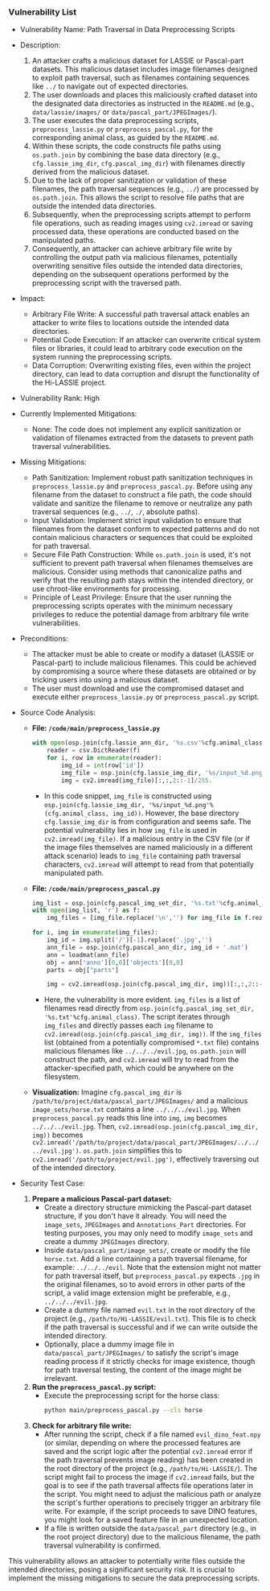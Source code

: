 ### Vulnerability List

- Vulnerability Name: Path Traversal in Data Preprocessing Scripts
- Description:
    1. An attacker crafts a malicious dataset for LASSIE or Pascal-part datasets. This malicious dataset includes image filenames designed to exploit path traversal, such as filenames containing sequences like `../` to navigate out of expected directories.
    2. The user downloads and places this maliciously crafted dataset into the designated data directories as instructed in the `README.md` (e.g., `data/lassie/images/` or `data/pascal_part/JPEGImages/`).
    3. The user executes the data preprocessing scripts, `preprocess_lassie.py` or `preprocess_pascal.py`, for the corresponding animal class, as guided by the `README.md`.
    4. Within these scripts, the code constructs file paths using `os.path.join` by combining the base data directory (e.g., `cfg.lassie_img_dir`, `cfg.pascal_img_dir`) with filenames directly derived from the malicious dataset.
    5. Due to the lack of proper sanitization or validation of these filenames, the path traversal sequences (e.g., `../`) are processed by `os.path.join`. This allows the script to resolve file paths that are outside the intended data directories.
    6. Subsequently, when the preprocessing scripts attempt to perform file operations, such as reading images using `cv2.imread` or saving processed data, these operations are conducted based on the manipulated paths.
    7. Consequently, an attacker can achieve arbitrary file write by controlling the output path via malicious filenames, potentially overwriting sensitive files outside the intended data directories, depending on the subsequent operations performed by the preprocessing script with the traversed path.
- Impact:
    - Arbitrary File Write: A successful path traversal attack enables an attacker to write files to locations outside the intended data directories.
    - Potential Code Execution: If an attacker can overwrite critical system files or libraries, it could lead to arbitrary code execution on the system running the preprocessing scripts.
    - Data Corruption: Overwriting existing files, even within the project directory, can lead to data corruption and disrupt the functionality of the Hi-LASSIE project.
- Vulnerability Rank: High
- Currently Implemented Mitigations:
    - None: The code does not implement any explicit sanitization or validation of filenames extracted from the datasets to prevent path traversal vulnerabilities.
- Missing Mitigations:
    - Path Sanitization: Implement robust path sanitization techniques in `preprocess_lassie.py` and `preprocess_pascal.py`. Before using any filename from the dataset to construct a file path, the code should validate and sanitize the filename to remove or neutralize any path traversal sequences (e.g., `../`, `./`, absolute paths).
    - Input Validation: Implement strict input validation to ensure that filenames from the dataset conform to expected patterns and do not contain malicious characters or sequences that could be exploited for path traversal.
    - Secure File Path Construction: While `os.path.join` is used, it's not sufficient to prevent path traversal when filenames themselves are malicious. Consider using methods that canonicalize paths and verify that the resulting path stays within the intended directory, or use chroot-like environments for processing.
    - Principle of Least Privilege: Ensure that the user running the preprocessing scripts operates with the minimum necessary privileges to reduce the potential damage from arbitrary file write vulnerabilities.
- Preconditions:
    - The attacker must be able to create or modify a dataset (LASSIE or Pascal-part) to include malicious filenames. This could be achieved by compromising a source where these datasets are obtained or by tricking users into using a malicious dataset.
    - The user must download and use the compromised dataset and execute either `preprocess_lassie.py` or `preprocess_pascal.py` script.
- Source Code Analysis:
    - **File: `/code/main/preprocess_lassie.py`**
        ```python
        with open(osp.join(cfg.lassie_ann_dir, '%s.csv'%cfg.animal_class), 'r') as f:
            reader = csv.DictReader(f)
            for i, row in enumerate(reader):
                img_id = int(row['id'])
                img_file = osp.join(cfg.lassie_img_dir, '%s/input_%d.png'%(cfg.animal_class, img_id))
                img = cv2.imread(img_file)[:,:,2::-1]/255.
        ```
        - In this code snippet, `img_file` is constructed using `osp.join(cfg.lassie_img_dir, '%s/input_%d.png'%(cfg.animal_class, img_id))`. However, the base directory `cfg.lassie_img_dir` is from configuration and seems safe. The potential vulnerability lies in how `img_file` is used in `cv2.imread(img_file)`. If a malicious entry in the CSV file (or if the image files themselves are named maliciously in a different attack scenario) leads to `img_file` containing path traversal characters, `cv2.imread` will attempt to read from that potentially manipulated path.

    - **File: `/code/main/preprocess_pascal.py`**
        ```python
        img_list = osp.join(cfg.pascal_img_set_dir, '%s.txt'%cfg.animal_class)
        with open(img_list, 'r') as f:
            img_files = [img_file.replace('\n','') for img_file in f.readlines()]

        for i, img in enumerate(img_files):
            img_id = img.split('/')[-1].replace('.jpg','')
            ann_file = osp.join(cfg.pascal_ann_dir, img_id + '.mat')
            ann = loadmat(ann_file)
            obj = ann['anno'][0,0]['objects'][0,0]
            parts = obj["parts"]

            img = cv2.imread(osp.join(cfg.pascal_img_dir, img))[:,:,2::-1]/255.
        ```
        - Here, the vulnerability is more evident. `img_files` is a list of filenames read directly from `osp.join(cfg.pascal_img_set_dir, '%s.txt'%cfg.animal_class)`. The script iterates through `img_files` and directly passes each `img` filename to `cv2.imread(osp.join(cfg.pascal_img_dir, img))`. If the `img_files` list (obtained from a potentially compromised `*.txt` file) contains malicious filenames like `../../../evil.jpg`, `os.path.join` will construct the path, and `cv2.imread` will try to read from the attacker-specified path, which could be anywhere on the filesystem.

    - **Visualization:**
        Imagine `cfg.pascal_img_dir` is `/path/to/project/data/pascal_part/JPEGImages/` and a malicious `image_sets/horse.txt` contains a line `../../../evil.jpg`.
        When `preprocess_pascal.py` reads this line into `img`, `img` becomes `../../../evil.jpg`.
        Then, `cv2.imread(osp.join(cfg.pascal_img_dir, img))` becomes `cv2.imread('/path/to/project/data/pascal_part/JPEGImages/../../../evil.jpg')`.
        `os.path.join` simplifies this to `cv2.imread('/path/to/project/evil.jpg')`, effectively traversing out of the intended directory.

- Security Test Case:
    1. **Prepare a malicious Pascal-part dataset:**
        - Create a directory structure mimicking the Pascal-part dataset structure, if you don't have it already. You will need the `image_sets`, `JPEGImages` and `Annotations_Part` directories. For testing purposes, you may only need to modify `image_sets` and create a dummy `JPEGImages` directory.
        - Inside `data/pascal_part/image_sets/`, create or modify the file `horse.txt`. Add a line containing a path traversal filename, for example: `../../../evil`. Note that the extension might not matter for path traversal itself, but `preprocess_pascal.py` expects `.jpg` in the original filenames, so to avoid errors in other parts of the script, a valid image extension might be preferable, e.g., `../../../evil.jpg`.
        - Create a dummy file named `evil.txt` in the root directory of the project (e.g., `/path/to/Hi-LASSIE/evil.txt`). This file is to check if the path traversal is successful and if we can write outside the intended directory.
        - Optionally, place a dummy image file in `data/pascal_part/JPEGImages/` to satisfy the script's image reading process if it strictly checks for image existence, though for path traversal testing, the content of the image might be irrelevant.
    2. **Run the `preprocess_pascal.py` script:**
        - Execute the preprocessing script for the horse class:
          ```bash
          python main/preprocess_pascal.py --cls horse
          ```
    3. **Check for arbitrary file write:**
        - After running the script, check if a file named `evil_dino_feat.npy` (or similar, depending on where the processed features are saved and the script logic after the potential `cv2.imread` error if the path traversal prevents image reading) has been created in the root directory of the project (e.g., `/path/to/Hi-LASSIE/`). The script might fail to process the image if `cv2.imread` fails, but the goal is to see if the path traversal affects file operations later in the script. You might need to adjust the malicious path or analyze the script's further operations to precisely trigger an arbitrary file write. For example, if the script proceeds to save DINO features, you might look for a saved feature file in an unexpected location.
        - If a file is written outside the `data/pascal_part` directory (e.g., in the root project directory) due to the malicious filename, the path traversal vulnerability is confirmed.

This vulnerability allows an attacker to potentially write files outside the intended directories, posing a significant security risk. It is crucial to implement the missing mitigations to secure the data preprocessing scripts.